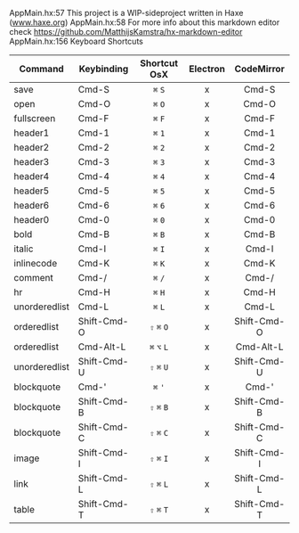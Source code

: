 AppMain.hx:57 This project is a WIP-sideproject written in Haxe (www.haxe.org)
AppMain.hx:58 For more info about this markdown editor check https://github.com/MatthijsKamstra/hx-markdown-editor
AppMain.hx:156 Keyboard Shortcuts

| Command | Keybinding | Shortcut OsX | Electron | CodeMirror |
| ------- | ---------- | :----------: | :------: | :--------: |
| save | Cmd-S | `⌘` `S` | x | Cmd-S |
| open | Cmd-O | `⌘` `O` | x | Cmd-O |
| fullscreen | Cmd-F | `⌘` `F` | x | Cmd-F |
| header1 | Cmd-1 | `⌘` `1` | x | Cmd-1 |
| header2 | Cmd-2 | `⌘` `2` | x | Cmd-2 |
| header3 | Cmd-3 | `⌘` `3` | x | Cmd-3 |
| header4 | Cmd-4 | `⌘` `4` | x | Cmd-4 |
| header5 | Cmd-5 | `⌘` `5` | x | Cmd-5 |
| header6 | Cmd-6 | `⌘` `6` | x | Cmd-6 |
| header0 | Cmd-0 | `⌘` `0` | x | Cmd-0 |
| bold | Cmd-B | `⌘` `B` | x | Cmd-B |
| italic | Cmd-I | `⌘` `I` | x | Cmd-I |
| inlinecode | Cmd-K | `⌘` `K` | x | Cmd-K |
| comment | Cmd-/ | `⌘` `/` | x | Cmd-/ |
| hr | Cmd-H | `⌘` `H` | x | Cmd-H |
| unorderedlist | Cmd-L | `⌘` `L` | x | Cmd-L |
| orderedlist | Shift-Cmd-O | `⇧` `⌘` `O` | x | Shift-Cmd-O |
| orderedlist | Cmd-Alt-L | `⌘` `⌥` `L` | x | Cmd-Alt-L |
| unorderedlist | Shift-Cmd-U | `⇧` `⌘` `U` | x | Shift-Cmd-U |
| blockquote | Cmd-' | `⌘` `'` | x | Cmd-' |
| blockquote | Shift-Cmd-B | `⇧` `⌘` `B` | x | Shift-Cmd-B |
| blockquote | Shift-Cmd-C | `⇧` `⌘` `C` | x | Shift-Cmd-C |
| image | Shift-Cmd-I | `⇧` `⌘` `I` | x | Shift-Cmd-I |
| link | Shift-Cmd-L | `⇧` `⌘` `L` | x | Shift-Cmd-L |
| table | Shift-Cmd-T | `⇧` `⌘` `T` | x | Shift-Cmd-T |
